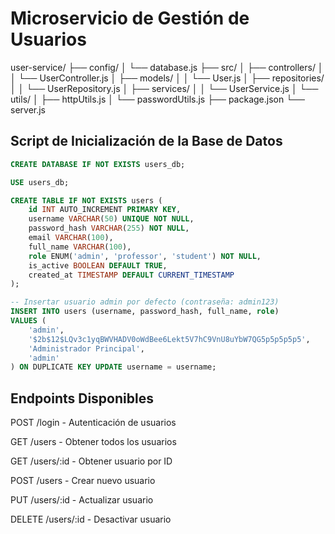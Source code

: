 # Microservicio de Gestión de Usuarios

user-service/
├── config/
│   └── database.js
├── src/
│   ├── controllers/
│   │   └── UserController.js
│   ├── models/
│   │   └── User.js
│   ├── repositories/
│   │   └── UserRepository.js
│   ├── services/
│   │   └── UserService.js
│   └── utils/
│       ├── httpUtils.js
│       └── passwordUtils.js
├── package.json
└── server.js

## Script de Inicialización de la Base de Datos
```sql
CREATE DATABASE IF NOT EXISTS users_db;

USE users_db;

CREATE TABLE IF NOT EXISTS users (
    id INT AUTO_INCREMENT PRIMARY KEY,
    username VARCHAR(50) UNIQUE NOT NULL,
    password_hash VARCHAR(255) NOT NULL,
    email VARCHAR(100),
    full_name VARCHAR(100),
    role ENUM('admin', 'professor', 'student') NOT NULL,
    is_active BOOLEAN DEFAULT TRUE,
    created_at TIMESTAMP DEFAULT CURRENT_TIMESTAMP
);

-- Insertar usuario admin por defecto (contraseña: admin123)
INSERT INTO users (username, password_hash, full_name, role) 
VALUES (
    'admin', 
    '$2b$12$LQv3c1yqBWVHADV0oWdBee6Lekt5V7hC9VnU8uYbW7QG5p5p5p5p5', 
    'Administrador Principal', 
    'admin'
) ON DUPLICATE KEY UPDATE username = username;
```

## Endpoints Disponibles
POST /login - Autenticación de usuarios

GET /users - Obtener todos los usuarios

GET /users/:id - Obtener usuario por ID

POST /users - Crear nuevo usuario

PUT /users/:id - Actualizar usuario

DELETE /users/:id - Desactivar usuario